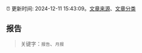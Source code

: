 :alarm_clock: 更新时间: 2024-12-11 15:43:09。[文章来源](/README.md)、[文章分类](/TAGS.md)

## 报告


> 关键字：`报告`、`月报`



